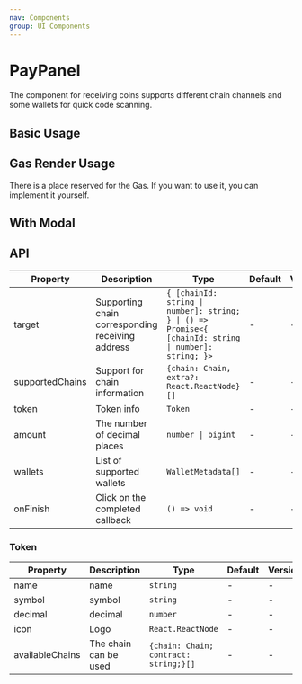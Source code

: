 ```yaml
---
nav: Components
group: UI Components
---
```


# PayPanel

The component for receiving coins supports different chain channels and some wallets for quick code scanning.

## Basic Usage

<code src="./demos/basic.tsx"></code>

## Gas Render Usage

There is a place reserved for the Gas. If you want to use it, you can implement it yourself.

<code src="./demos/useGasRender.tsx"></code>

## With Modal

<code src="./demos/modal.tsx"></code>

## API

| Property | Description | Type | Default | Version |
| --- | --- | --- | --- | --- |
| target | Supporting chain corresponding receiving address | `{ [chainId: string \| number]: string; } \| () => Promise<{ [chainId: string \| number]: string; }>` | - | - |
| supportedChains | Support for chain information | `{chain: Chain, extra?: React.ReactNode}[]` | - | - |
| token | Token info | `Token` | - | - |
| amount | The number of decimal places | `number \| bigint` | - | - |
| wallets | List of supported wallets | `WalletMetadata[]` | - | - |
| onFinish | Click on the completed callback | `() => void` | - | - |

### Token

| Property | Description | Type | Default | Version |
| --- | --- | --- | --- | --- |
| name | name | `string` | - | - |
| symbol | symbol | `string` | - | - |
| decimal | decimal | `number` | - | - |
| icon | Logo | `React.ReactNode` | - | - |
| availableChains | The chain can be used | `{chain: Chain; contract: string;}[]` | - | - |
